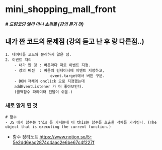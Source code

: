 # mini_shopping_mall_front

##### # 드림코딩 엘리 미니 쇼핑몰 (강의 듣기 전)

## 내가 짠 코드의 문제점 (강의 듣고 난 후 랑 다른점..)

    1. 데이터를 코드와 분리하지 않은 점.
    2. 이벤트 처리
        - 내가 짠 것 : 버튼마다 따로 이벤트 지정.
        - 강의 버전  : 버튼의 컨테이너에 이벤트 지정하고,
                        event.target에서 버튼 구분.
        - DOM 객체에 onclick 으로 지정했는데
        addEventListener 가 더 좋아보인다.
        (콜백함수 파라미터 전달이 쉬움.)

### 새로 알게 된 것

    # 함수
    - JS 에서 함수는 this 를 가지는데 이 this는 함수를 호출한 객체를 가리킨다. (The object that is executing the current function.)

- 함수 정리노트
  https://www.notion.so/5-5e2dd6eac2874c4aac2e6be67c4f227f
